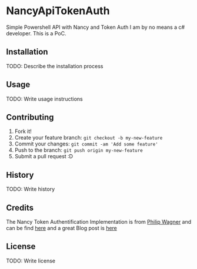 # NancyApiTokenAuth

Simple Powershell API with Nancy and Token Auth
I am by no means a c# developer. This is a PoC.

## Installation

TODO: Describe the installation process

## Usage

TODO: Write usage instructions

## Contributing

1. Fork it!
2. Create your feature branch: `git checkout -b my-new-feature`
3. Commit your changes: `git commit -am 'Add some feature'`
4. Push to the branch: `git push origin my-new-feature`
5. Submit a pull request :D

## History

TODO: Write history

## Credits

The Nancy Token Authentification Implementation is from [Philip Wagner](https://plus.google.com/102725420896943303368/posts)
and can be find [here](https://github.com/bytefish/NancyOwinExample) and a great Blog post is [here](http://bytefish.de/blog/token_authentication_owin_nancy/)

## License

TODO: Write license
